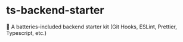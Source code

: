 # ts-backend-starter

🔋 A batteries-included backend starter kit (Git Hooks, ESLint, Prettier, Typescript, etc.)
